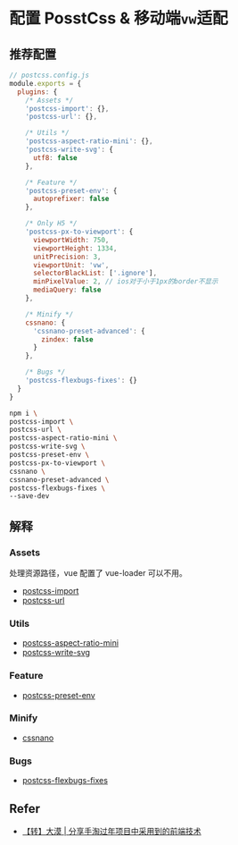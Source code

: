 # 配置 PosstCss & 移动端`vw`适配

## 推荐配置

```javascript
// postcss.config.js
module.exports = {
  plugins: {
    /* Assets */
    'postcss-import': {},
    'postcss-url': {},

    /* Utils */
    'postcss-aspect-ratio-mini': {},
    'postcss-write-svg': {
      utf8: false
    },

    /* Feature */
    'postcss-preset-env': {
      autoprefixer: false
    },

    /* Only H5 */
    'postcss-px-to-viewport': {
      viewportWidth: 750,
      viewportHeight: 1334,
      unitPrecision: 3,
      viewportUnit: 'vw',
      selectorBlackList: ['.ignore'],
      minPixelValue: 2, // ios对于小于1px的border不显示
      mediaQuery: false
    },

    /* Minify */
    cssnano: {
      'cssnano-preset-advanced': {
        zindex: false
      }
    },

    /* Bugs */
    'postcss-flexbugs-fixes': {}
  }
}
```

```bash
npm i \
postcss-import \
postcss-url \
postcss-aspect-ratio-mini \
postcss-write-svg \
postcss-preset-env \
postcss-px-to-viewport \
cssnano \
cssnano-preset-advanced \
postcss-flexbugs-fixes \
--save-dev
```

## 解释

### Assets

处理资源路径，vue 配置了 vue-loader 可以不用。

- [postcss-import](https://github.com/postcss/postcss-import)
- [postcss-url](https://github.com/postcss/postcss-url)

### Utils

- [postcss-aspect-ratio-mini](https://github.com/yisibl/postcss-aspect-ratio-mini)
- [postcss-write-svg](https://github.com/jonathantneal/postcss-write-svg)

### Feature

- [postcss-preset-env](https://preset-env.cssdb.org/)

### Minify

- [cssnano](https://cssnano.co/)

### Bugs

- [postcss-flexbugs-fixes](https://github.com/luisrudge/postcss-flexbugs-fixes)

## Refer

- [【转】大漠 | 分享手淘过年项目中采用到的前端技术](https://juejin.im/entry/5a9550e66fb9a0633f0e488a)
